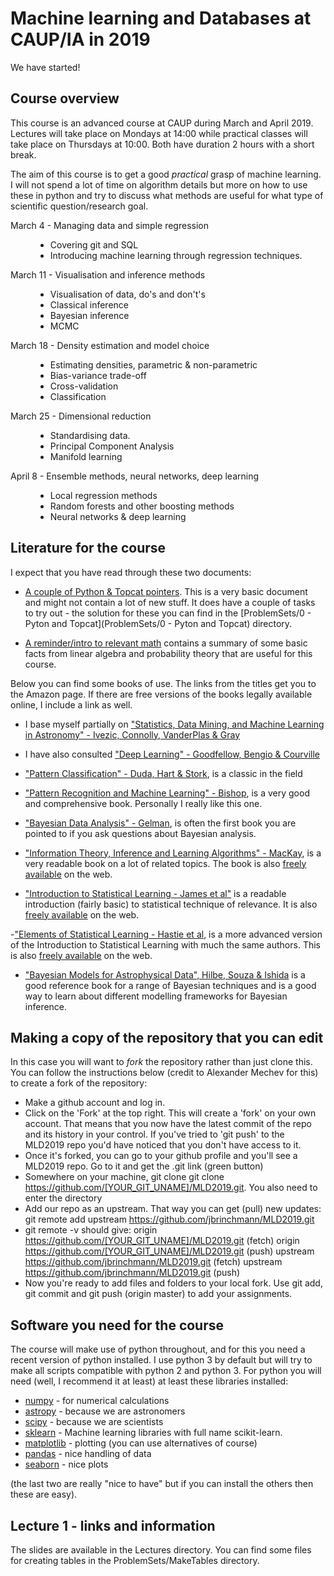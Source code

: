 # Machine learning and Databases at CAUP/IA in 2019


We have started!

## Course overview

This course is an advanced course at CAUP during March and April 2019. Lectures will take place on Mondays at 14:00 while practical classes will take place on Thursdays at 10:00. Both have duration 2 hours with a short break.

The aim of this course is to get a good *practical* grasp of machine learning. I will not spend a lot of time on algorithm details but more on how to use these in python and try to discuss what methods are useful for what type of scientific question/research goal.

<dl>
<dt>March 4 - Managing data and simple regression</dt>
  <dd>
   <ul>
     <li> Covering git and SQL</li>
     <li> Introducing machine learning through regression techniques.</li>
   </ul>
  </dd>


<dt>March 11 - Visualisation and inference methods</dt>
  <dd>
   <ul>
     <li>  Visualisation of data, do's and don't's </li>
     <li>  Classical inference </li>
     <li>  Bayesian inference </li>
     <li>  MCMC </li>
   </ul>
  </dd>

<dt>March 18 - Density estimation and model choice</dt>
  <dd>
   <ul>
     <li>  Estimating densities, parametric & non-parametric </li>
     <li>  Bias-variance trade-off </li>
     <li>  Cross-validation </li>
     <li>  Classification </li>
   </ul>
  </dd>

<dt>March 25 - Dimensional reduction</dt>
  <dd>
   <ul>
     <li>  Standardising data. </li>
     <li>  Principal Component Analysis </li>
     <li>  Manifold learning </li>
   </ul>
  </dd>

<dt>April 8 - Ensemble methods, neural networks, deep learning</dt>
  <dd>
   <ul>
     <li>  Local regression methods </li>
     <li>  Random forests and other boosting methods </li>
     <li>  Neural networks & deep learning </li>
   </ul>
  </dd>
</dl>


## Literature for the course

I expect that you have read through these two documents:
- [A couple of Python & Topcat pointers](Texts/Python-Topcat/Python-Topcat-MLD2019.pdf). This is a very basic document and might not contain a lot of new stuff. It does have a couple of tasks to try out - the solution for these you can find in the [ProblemSets/0 - Pyton and Topcat](ProblemSets/0 - Pyton and Topcat) directory. 

- [A reminder/intro to relevant math](Texts/MathIntro/math_reminders.pdf) contains a summary of some basic facts from linear algebra and probability theory that are useful for this course.

Below you can find some books of use. The links from the titles get you to the Amazon page. If there are free versions of the books legally available online, I include a link as well.

- I base myself partially on ["Statistics, Data Mining, and Machine Learning in Astronomy" - Ivezic, Connolly, VanderPlas &amp; Gray](http://www.amazon.co.uk/Statistics-Mining-Machine-Learning-Astronomy/dp/0691151687/ref=sr_1_1?ie=UTF8&amp;qid=1444255176&amp;sr=8-1&amp;keywords=Statistics%2C+Data+Mining%2C+and+Machine+Learning+in+Astronomy+-+Ivezic%2C+Connolly%2C+VanderPlas+%26+Gray)

- I have also consulted ["Deep Learning" - Goodfellow, Bengio &amp; Courville](https://www.amazon.co.uk/Deep-Learning-Adaptive-Computation-Machine/dp/0262035618/ref=sr_1_1?ie=UTF8&amp;qid=1505297517&amp;sr=8-1&amp;keywords=Deep+Learning)

- ["Pattern Classification" - Duda, Hart &amp; Stork](http://www.amazon.co.uk/Pattern-Classification-Second-Wiley-Interscience-publication/dp/0471056693/ref=sr_1_1?ie=UTF8&amp;qid=1444255264&amp;sr=8-1&amp;keywords=Pattern+Classification), is a classic in the field

- ["Pattern Recognition and Machine Learning" - Bishop](http://www.amazon.co.uk/Pattern-Recognition-Machine-Learning-BISHOP/dp/8132209060/ref=sr_1_1?ie=UTF8&amp;qid=1444255326&amp;sr=8-1&amp;keywords=Pattern+Recognition+and+Machine+Learning+-+Bishop), is a very good and comprehensive book. Personally I really like this one.

- ["Bayesian Data Analysis" - Gelman](http://www.amazon.co.uk/Bayesian-Analysis-Chapman-Statistical-Science/dp/1439840954/ref=sr_1_1?ie=UTF8&amp;qid=1444255416&amp;sr=8-1&amp;keywords=Bayesian+Data+Analysis+-+Gelman), is often the first book you are pointed to if you ask questions about Bayesian analysis.

- ["Information Theory, Inference and Learning Algorithms" - MacKay](http://www.amazon.co.uk/Information-Theory-Inference-Learning-Algorithms/dp/0521642981/ref=sr_1_1?ie=UTF8&amp;qid=1444255466&amp;sr=8-1&amp;keywords=Information+Theory%2C+Inference+and+Learning+Algorithms), is a very readable book on a lot of related topics. The book is also [freely available](http://www.inference.phy.cam.ac.uk/itila/book.html) on the web.

- ["Introduction to Statistical Learning - James et al"](http://www.amazon.co.uk/Introduction-Statistical-Learning-Applications-Statistics/dp/1461471370/ref=sr_1_fkmr0_1?ie=UTF8&amp;qid=1444255565&amp;sr=8-1-fkmr0&amp;keywords=Introduction+to+Statistical+Learning+-+James+et+al) is a readable introduction (fairly basic) to statistical technique of relevance. It is also [freely available](http://www-bcf.usc.edu/~gareth/ISL/) on the web.

-["Elements of Statistical Learning - Hastie et al](http://www.amazon.co.uk/Elements-Statistical-Learning-Prediction-Statistics/dp/0387848576/ref=sr_1_1?ie=UTF8&amp;qid=1444255710&amp;sr=8-1&amp;keywords=Elements+of+Statistical+Learning), is a  more advanced version of the Introduction to Statistical Learning with much the same authors. This is also [freely available](http://statweb.stanford.edu/~tibs/ElemStatLearn/) on the web.

- ["Bayesian Models for Astrophysical Data", Hilbe, Souza & Ishida](https://www.amazon.com/Bayesian-Models-Astrophysical-Data-Python/dp/1107133084) is a good reference book for a range of Bayesian techniques and is a good way to learn about different modelling frameworks for Bayesian inference. 


## Making a copy of the repository that you can edit

In this case you will want to *fork* the repository rather than just clone this. You can follow the instructions below (credit to Alexander Mechev for this) to create a fork of the repository:

-    Make a github account and log in.
-    Click on the 'Fork' at the top right. This will create a 'fork' on your own account. That means that you now have the latest commit of the repo and its history in your control. If you've tried to 'git push' to the MLD2019 repo you'd have noticed that you don't have access to it.
-    Once it's forked, you can go to your github profile and you'll see a MLD2019 repo. Go to it and get the .git link (green button)
-    Somewhere on your machine, git clone git clone https://github.com/[YOUR_GIT_UNAME]/MLD2019.git. You also need to enter the directory
-    Add our repo as an upstream. That way you can get (pull) new updates: git remote add upstream https://github.com/jbrinchmann/MLD2019.git
-    git remote -v should give: origin https://github.com/[YOUR_GIT_UNAME]/MLD2019.git (fetch) origin https://github.com/[YOUR_GIT_UNAME]/MLD2019.git (push) upstream https://github.com/jbrinchmann/MLD2019.git (fetch) upstream https://github.com/jbrinchmann/MLD2019.git (push)
-    Now you're ready to add files and folders to your local fork. Use git add, git commit and git push (origin master) to add your assignments.

## Software you need for the course

The course will make use of python throughout, and for this you need a recent version of python installed. I use python 3 by default but will try to make all scripts compatible with python 2 and python 3. For python you will need (well, I recommend it at least) at least these libraries installed:

- [numpy](http://www.numpy.org/) - for numerical calculations
- [astropy](http://www.astropy.org/) - because we are astronomers
- [scipy](https://www.scipy.org/) - because we are scientists 
- [sklearn](https://scikit-learn.org/) - Machine learning libraries with full name scikit-learn.
- [matplotlib](https://matplotlib.org/) - plotting (you can use alternatives of course)
- [pandas](https://pandas.pydata.org/) - nice handling of data
- [seaborn](https://seaborn.pydata.org/) - nice plots

(the last two are really "nice to have" but if you can install the others then these are easy).


## Lecture 1 - links and information

The slides are available in the Lectures directory. You can find some files for creating tables in the ProblemSets/MakeTables directory. 




